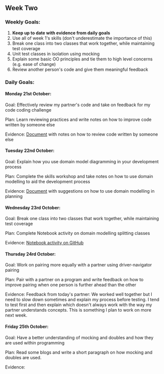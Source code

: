 ## Week Two

### Weekly Goals:
1. <b>Keep up to date with evidence from daily goals</b>
2. Use all of week 1's skills (don't underestimate the importance of this)
3. Break one class into two classes that work together, while maintaining test coverage
4. Unit test classes in isolation using mocking
5. Explain some basic OO principles and tie them to high level concerns (e.g. ease of change)
6. Review another person's code and give them meaningful feedback

### Daily Goals:
#### Monday 21st October:
Goal: Effectively review my partner's code and take on feedback for my code coding challenge

Plan: Learn reviewing practices and write notes on how to improve code written by someone else

Evidence: [Document](https://docs.google.com/document/d/1oc_iNXOSf3RqUrNkYxECcJaSlJPeSURWG9sbxNPxGLQ/edit?usp=sharing) with notes on how to review code written by someone else


#### Tuesday 22nd October:
Goal: Explain how you use domain model diagramming in your development process

Plan: Complete the skills workshop and take notes on how to use domain modelling to aid the development process

Evidence: [Document](https://docs.google.com/document/d/1TTTI1INp_weHtZf3aEId7jl2vvwZgB-15I3dhI56iRM/edit?usp=sharing) with suggestions on how to use domain modelling in planning


#### Wednesday 23rd October:
Goal: Break one class into two classes that work together, while maintaining test coverage

Plan: Complete Notebook activity on domain modelling splitting classes

Evidence: [Notebook activity on GitHub](https://github.com/Liatmoss/notebook)


#### Thursday 24rd October:
Goal: Work on pairing more equally with a partner using driver-navigator pairing

Plan: Pair with a partner on a program and write feedback on how to improve pairing when one person is further ahead than the other

Evidence: Feedback from today's partner: We worked well together but I need to slow down sometimes and explain my process before testing. I tend to test first and then explain which doesn't always work with the way my partner understands concepts. This is something I plan to work on more next week.


#### Friday 25th October:
Goal: Have a better understanding of mocking and doubles and how they are used within programming

Plan: Read some blogs and write a short paragraph on how mocking and doubles are used.

Evidence:
